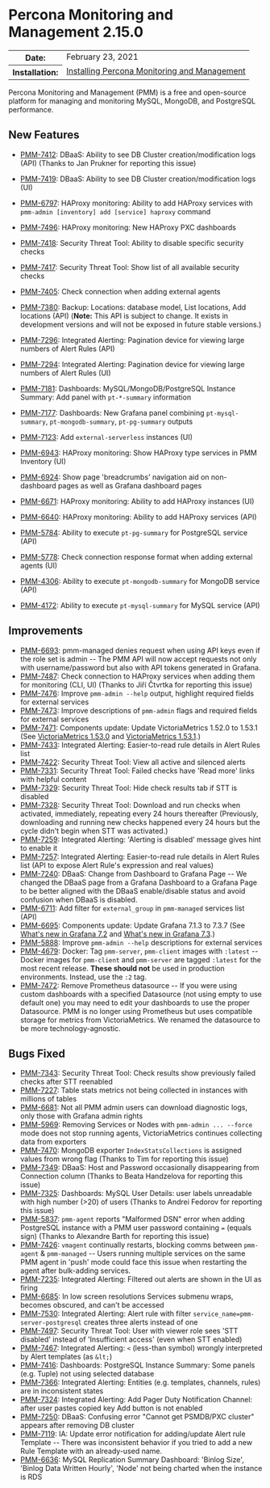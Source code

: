 # Percona Monitoring and Management 2.15.0

<table class="docutils field-list" frame="void" rules="none">
  <colgroup>
    <col class="field-name">
    <col class="field-body">
  </colgroup>
  <tbody valign="top">
    <tr class="field-odd field">
      <th class="field-name">Date:</th>
      <td class="field-body">February 23, 2021</td>
    </tr>
    <tr class="field-even field">
      <th class="field-name">Installation:</th>
      <td class="field-body">
        <a class="reference external" href="https://www.percona.com/software/pmm/quickstart">Installing Percona Monitoring and Management</a></td>
    </tr>
  </tbody>
</table>

Percona Monitoring and Management (PMM) is a free and open-source platform for managing and monitoring MySQL, MongoDB, and PostgreSQL performance.

## New Features

* [PMM-7412](https://jira.percona.com/browse/PMM-7412): DBaaS: Ability to see DB Cluster creation/modification logs (API) (Thanks to Jan Prukner for reporting this issue)
* [PMM-7419](https://jira.percona.com/browse/PMM-7419): DBaaS: Ability to see DB Cluster creation/modification logs (UI)
* [PMM-6797](https://jira.percona.com/browse/PMM-6797): HAProxy monitoring: Ability to add HAProxy services with `pmm-admin [inventory] add [service] haproxy` command
* [PMM-7496](https://jira.percona.com/browse/PMM-7496): HAProxy monitoring: New HAProxy PXC dashboards
* [PMM-7418](https://jira.percona.com/browse/PMM-7418): Security Threat Tool: Ability to disable specific security checks
* [PMM-7417](https://jira.percona.com/browse/PMM-7417): Security Threat Tool: Show list of all available security checks
* [PMM-7405](https://jira.percona.com/browse/PMM-7405): Check connection when adding external agents
* [PMM-7380](https://jira.percona.com/browse/PMM-7380): Backup: Locations: database model, List locations, Add locations (API) (**Note:** This API is subject to change. It exists in development versions and will not be exposed in future stable versions.)
* [PMM-7296](https://jira.percona.com/browse/PMM-7296): Integrated Alerting: Pagination device for viewing large numbers of Alert Rules (API)
* [PMM-7294](https://jira.percona.com/browse/PMM-7294): Integrated Alerting: Pagination device for viewing large numbers of Alert Rules (UI)
* [PMM-7181](https://jira.percona.com/browse/PMM-7181): Dashboards: MySQL/MongoDB/PostgreSQL Instance Summary: Add panel with `pt-*-summary` information
* [PMM-7177](https://jira.percona.com/browse/PMM-7177): Dashboards: New Grafana panel combining `pt-mysql-summary`, `pt-mongodb-summary`, `pt-pg-summary` outputs
* [PMM-7123](https://jira.percona.com/browse/PMM-7123): Add `external-serverless` instances (UI)
* [PMM-6943](https://jira.percona.com/browse/PMM-6943): HAProxy monitoring: Show HAProxy type services in PMM Inventory (UI)
* [PMM-6924](https://jira.percona.com/browse/PMM-6924): Show page 'breadcrumbs' navigation aid on non-dashboard pages as well as Grafana dashboard pages
* [PMM-6671](https://jira.percona.com/browse/PMM-6671): HAProxy monitoring: Ability to add HAProxy instances (UI)
* [PMM-6640](https://jira.percona.com/browse/PMM-6640): HAProxy monitoring: Ability to add HAProxy services (API) 
  
* [PMM-5784](https://jira.percona.com/browse/PMM-5784): Ability to execute `pt-pg-summary` for PostgreSQL service (API)
* [PMM-5778](https://jira.percona.com/browse/PMM-5778): Check connection response format when adding external agents (UI)
* [PMM-4306](https://jira.percona.com/browse/PMM-4306): Ability to execute `pt-mongodb-summary` for MongoDB service (API)
* [PMM-4172](https://jira.percona.com/browse/PMM-4172): Ability to execute `pt-mysql-summary` for MySQL service (API)



## Improvements

* [PMM-6693](https://jira.percona.com/browse/PMM-6693): pmm-managed denies request when using API keys even if the role set is admin -- The PMM API will now accept requests not only with username/password but also with API tokens generated in Grafana. 
* [PMM-7487](https://jira.percona.com/browse/PMM-7487): Check connection to HAProxy services when adding them for monitoring (CLI, UI) (Thanks to Jiří Čtvrtka for reporting this issue)
* [PMM-7476](https://jira.percona.com/browse/PMM-7476): Improve `pmm-admin --help` output, highlight required fields for external services
* [PMM-7473](https://jira.percona.com/browse/PMM-7473): Improve descriptions of `pmm-admin` flags and required fields for external services
* [PMM-7471](https://jira.percona.com/browse/PMM-7471): Components update: Update VictoriaMetrics 1.52.0 to 1.53.1 (See [VictoriaMetrics 1.53.0](https://github.com/VictoriaMetrics/VictoriaMetrics/releases/tag/v1.53.0) and [VictoriaMetrics 1.53.1](https://github.com/VictoriaMetrics/VictoriaMetrics/releases/tag/v1.53.1).)
* [PMM-7433](https://jira.percona.com/browse/PMM-7433): Integrated Alerting: Easier-to-read rule details in Alert Rules list
* [PMM-7422](https://jira.percona.com/browse/PMM-7422): Security Threat Tool: View all active and silenced alerts
* [PMM-7331](https://jira.percona.com/browse/PMM-7331): Security Threat Tool: Failed checks have 'Read more' links with helpful content
* [PMM-7329](https://jira.percona.com/browse/PMM-7329): Security Threat Tool: Hide check results tab if STT is disabled
* [PMM-7328](https://jira.percona.com/browse/PMM-7328): Security Threat Tool: Download and run checks when activated, immediately, repeating every 24 hours thereafter (Previously, downloading and running new checks happened every 24 hours but the cycle didn't begin when STT was activated.)
* [PMM-7259](https://jira.percona.com/browse/PMM-7259): Integrated Alerting: 'Alerting is disabled' message gives hint to enable it
* [PMM-7257](https://jira.percona.com/browse/PMM-7257): Integrated Alerting: Easier-to-read rule details in Alert Rules list (API to expose Alert Rule's expression and real values)
* [PMM-7240](https://jira.percona.com/browse/PMM-7240): DBaaS: Change from Dashboard to Grafana Page -- We changed the DBaaS page from a Grafana Dashboard to a Grafana Page to be better aligned with the DBaaS enable/disable status and avoid confusion when DBaaS is disabled.
* [PMM-6711](https://jira.percona.com/browse/PMM-6711): Add filter for `external_group` in `pmm-managed` services list (API)
* [PMM-6695](https://jira.percona.com/browse/PMM-6695): Components update: Update Grafana 7.1.3 to 7.3.7 (See [What's new in Grafana 7.2](https://grafana.com/docs/grafana/latest/whatsnew/whats-new-in-v7-2) and [What's new in Grafana 7.3](https://grafana.com/docs/grafana/latest/whatsnew/whats-new-in-v7-3/).)
* [PMM-5888](https://jira.percona.com/browse/PMM-5888): Improve `pmm-admin --help` descriptions for external services
* [PMM-4679](https://jira.percona.com/browse/PMM-4679): Docker: Tag `pmm-server`, `pmm-client` images with `:latest` -- Docker images for `pmm-client` and `pmm-server` are tagged `:latest` for the most recent release. **These should not** be used in production environments. Instead, use the `:2` tag.
* [PMM-7472](https://jira.percona.com/browse/PMM-7472): Remove Prometheus datasource -- If you were using custom dashboards with a specified Datasource (not using empty to use default one) you may need to edit your dashboards to use the proper Datasource.
  PMM is no longer using Prometheus but uses compatible storage for metrics from VictoriaMetrics. We renamed the datasource to be more technology-agnostic.



## Bugs Fixed

* [PMM-7343](https://jira.percona.com/browse/PMM-7343): Security Threat Tool: Check results show previously failed checks after STT reenabled
* [PMM-7227](https://jira.percona.com/browse/PMM-7227): Table stats metrics not being collected in instances with millions of tables
* [PMM-6681](https://jira.percona.com/browse/PMM-6681): Not all PMM admin users can download diagnostic logs, only those with Grafana admin rights
* [PMM-5969](https://jira.percona.com/browse/PMM-5969): Removing Services or Nodes with `pmm-admin ... --force` mode does not stop running agents, VictoriaMetrics continues collecting data from exporters
* [PMM-7470](https://jira.percona.com/browse/PMM-7470): MongoDB exporter `IndexStatsCollections` is assigned values from wrong flag (Thanks to Tim for reporting this issue)
* [PMM-7349](https://jira.percona.com/browse/PMM-7349): DBaaS: Host and Password occasionally disappearing from Connection column (Thanks to Beata Handzelova for reporting this issue)
* [PMM-7325](https://jira.percona.com/browse/PMM-7325): Dashboards: MySQL User Details: user labels unreadable with high number (>20) of users (Thanks to Andrei Fedorov for reporting this issue)
* [PMM-5837](https://jira.percona.com/browse/PMM-5837): `pmm-agent` reports "Malformed DSN" error when adding PostgreSQL instance with a PMM user password containing `=` (equals sign) (Thanks to Alexandre Barth for reporting this issue)
* [PMM-7426](https://jira.percona.com/browse/PMM-7426): `vmagent` continually restarts, blocking comms between `pmm-agent` & `pmm-managed` -- Users running multiple services on the same PMM agent in 'push' mode could face this issue when restarting the agent after bulk-adding services.
* [PMM-7235](https://jira.percona.com/browse/PMM-7235): Integrated Alerting: Filtered out alerts are shown in the UI as firing
* [PMM-6685](https://jira.percona.com/browse/PMM-6685): In low screen resolutions Services submenu wraps, becomes obscured, and can't be accessed
* [PMM-7530](https://jira.percona.com/browse/PMM-7530): Integrated Alerting: Alert rule with filter `service_name=pmm-server-postgresql` creates three alerts instead of one
* [PMM-7497](https://jira.percona.com/browse/PMM-7497): Security Threat Tool: User with viewer role sees 'STT disabled' instead of 'Insufficient access' (even when STT enabled)
* [PMM-7467](https://jira.percona.com/browse/PMM-7467): Integrated Alerting: `<` (less-than symbol) wrongly interpreted by Alert templates (as `&lt;`)
* [PMM-7416](https://jira.percona.com/browse/PMM-7416): Dashboards: PostgreSQL Instance Summary: Some panels (e.g. Tuple) not using selected database
* [PMM-7366](https://jira.percona.com/browse/PMM-7366): Integrated Alerting: Entities (e.g. templates, channels, rules) are in inconsistent states
* [PMM-7324](https://jira.percona.com/browse/PMM-7324): Integrated Alerting: Add Pager Duty Notification Channel: after user pastes copied key Add button is not enabled
* [PMM-7250](https://jira.percona.com/browse/PMM-7250): DBaaS: Confusing error "Cannot get PSMDB/PXC cluster" appears after removing DB cluster
* [PMM-7119](https://jira.percona.com/browse/PMM-7119): IA: Update error notification for adding/update Alert rule Template -- There was inconsistent behavior if you tried to add a new Rule Template with an already-used name.
* [PMM-6636](https://jira.percona.com/browse/PMM-6636): MySQL Replication Summary Dashboard: 'Binlog Size', 'Binlog Data Written Hourly', 'Node' not being charted when the instance is RDS


